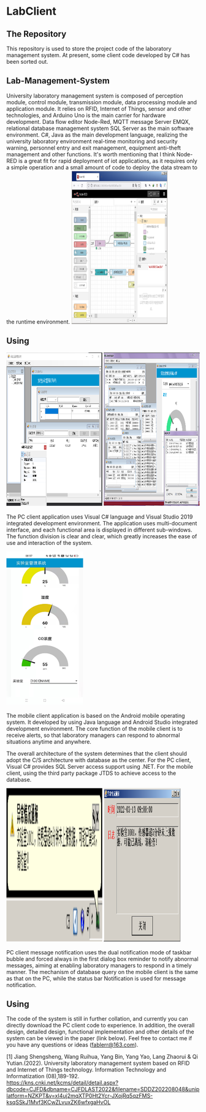 # LabClient

## The Repository

This repository is used to store the project code of the laboratory management system. At present, some client code developed by C# has been sorted out.

## Lab-Management-System 
University laboratory management system is composed of perception module, control module, transmission module, data processing module and application module. It relies on RFID, Internet of Things, sensor and other technologies, and Arduino Uno is the main carrier for hardware development. Data flow editor Node-Red, MQTT message Server EMQX, relational database management system SQL Server as the main software environment. C#, Java as the main development language, realizing the university laboratory environment real-time monitoring and security warning, personnel entry and exit management, equipment anti-theft management and other functions. 
It's worth mentioning that I think Node-RED is a great fit for rapid deployment of iot applications, as it requires only a simple operation and a small amount of code to deploy the data stream to the runtime environment.
<img src="picture/Node-Red.png" width="250" height="400" alt="Node-Red"/><br/>  

## Using
<img src="picture/client.png" width="250" height="400" alt="client"/> <img src="picture/client2.png" width="250" height="400" alt="client2"/><br/>  
The PC client application uses Visual C# language and Visual Studio 2019 integrated development environment. The application uses multi-document interface, and each functional area is displayed in different sub-windows. The function division is clear and clear, which greatly increases the ease of use and interaction of the system.
 
<img src="picture/details.png" width="200" height="400" alt="details"/><br/>  
The mobile client application is based on the Android mobile operating system. It developed by using Java language and Android Studio integrated development environment. The core function of the mobile client is to receive alerts, so that laboratory managers can respond to abnormal situations anytime and anywhere.

The overall architecture of the system determines that the client should adopt the C/S architecture with database as the center. For the PC client, Visual C# provides SQL Server access support using .NET. For the mobile client, using the third party package JTDS to achieve access to the database.

<img src="picture/notification.png" width="250" height="400" alt="notification"/> <img src="picture/notification2.png" width="200" height="400" alt="notification2"/><br/>  
PC client message notification uses the dual notification mode of taskbar bubble and forced always in the first dialog box reminder to notify abnormal messages, aiming at enabling laboratory managers to respond in a timely manner. The mechanism of database query on the mobile client is the same as that on the PC, while the status bar Notification is used for message notification.

## Using
The code of the system is still in further collation, and currently you can directly download the PC client code to experience. In addition, the overall design, detailed design, functional implementation and other details of the system can be viewed in the paper (link below). Feel free to contact me if you have any questions or ideas (fablerr@163.com).

[1] Jiang Shengsheng, Wang Ruihua, Yang Bin, Yang Yao, Lang Zhaorui & Qi Yutian.(2022). University laboratory management system based on RFID and Internet of Things technology. Information Technology and Informatization (08),189-192.  
https://kns.cnki.net/kcms/detail/detail.aspx?dbcode=CJFD&dbname=CJFDLAST2022&filename=SDDZ202208048&uniplatform=NZKPT&v=xI4uj2mqXTP0Ht2Ycr-JXojRq5qzFMS-ksqSSkJ1Mvf3KCwZLvuxZK6wfxgaHvOL
